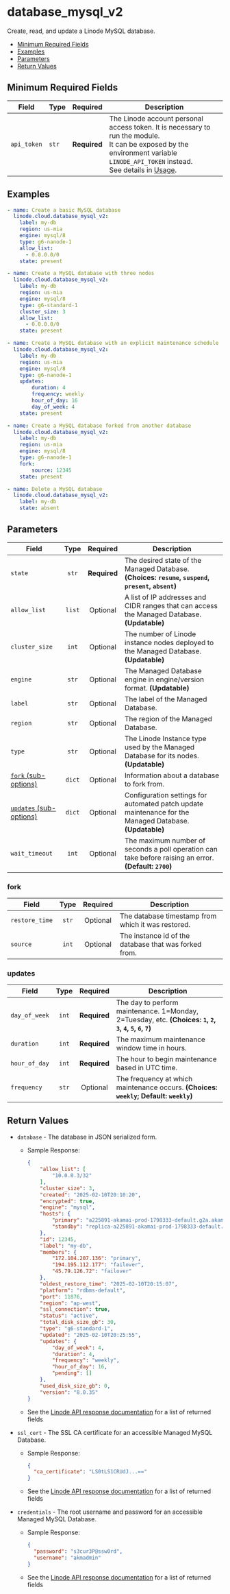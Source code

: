 # database_mysql_v2

Create, read, and update a Linode MySQL database.

- [Minimum Required Fields](#minimum-required-fields)
- [Examples](#examples)
- [Parameters](#parameters)
- [Return Values](#return-values)

## Minimum Required Fields
| Field       | Type  | Required     | Description                                                                                                                                                                                                              |
|-------------|-------|--------------|--------------------------------------------------------------------------------------------------------------------------------------------------------------------------------------------------------------------------|
| `api_token` | `str` | **Required** | The Linode account personal access token. It is necessary to run the module. <br/>It can be exposed by the environment variable `LINODE_API_TOKEN` instead. <br/>See details in [Usage](https://github.com/linode/ansible_linode?tab=readme-ov-file#usage). |

## Examples

```yaml
- name: Create a basic MySQL database
  linode.cloud.database_mysql_v2:
    label: my-db
    region: us-mia
    engine: mysql/8
    type: g6-nanode-1
    allow_list:
      - 0.0.0.0/0
    state: present
```

```yaml
- name: Create a MySQL database with three nodes
  linode.cloud.database_mysql_v2:
    label: my-db
    region: us-mia
    engine: mysql/8
    type: g6-standard-1
    cluster_size: 3
    allow_list:
      - 0.0.0.0/0
    state: present
```

```yaml
- name: Create a MySQL database with an explicit maintenance schedule
  linode.cloud.database_mysql_v2:
    label: my-db
    region: us-mia
    engine: mysql/8
    type: g6-nanode-1
    updates:
        duration: 4
        frequency: weekly
        hour_of_day: 16
        day_of_week: 4
    state: present
```

```yaml
- name: Create a MySQL database forked from another database
  linode.cloud.database_mysql_v2:
    label: my-db
    region: us-mia
    engine: mysql/8
    type: g6-nanode-1
    fork:
        source: 12345
    state: present
```

```yaml
- name: Delete a MySQL database
  linode.cloud.database_mysql_v2:
    label: my-db
    state: absent
```


## Parameters

| Field     | Type | Required | Description                                                                  |
|-----------|------|----------|------------------------------------------------------------------------------|
| `state` | <center>`str`</center> | <center>**Required**</center> | The desired state of the Managed Database.  **(Choices: `resume`, `suspend`, `present`, `absent`)** |
| `allow_list` | <center>`list`</center> | <center>Optional</center> | A list of IP addresses and CIDR ranges that can access the Managed Database.  **(Updatable)** |
| `cluster_size` | <center>`int`</center> | <center>Optional</center> | The number of Linode instance nodes deployed to the Managed Database.  **(Updatable)** |
| `engine` | <center>`str`</center> | <center>Optional</center> | The Managed Database engine in engine/version format.  **(Updatable)** |
| `label` | <center>`str`</center> | <center>Optional</center> | The label of the Managed Database.   |
| `region` | <center>`str`</center> | <center>Optional</center> | The region of the Managed Database.   |
| `type` | <center>`str`</center> | <center>Optional</center> | The Linode Instance type used by the Managed Database for its nodes.  **(Updatable)** |
| [`fork` (sub-options)](#fork) | <center>`dict`</center> | <center>Optional</center> | Information about a database to fork from.   |
| [`updates` (sub-options)](#updates) | <center>`dict`</center> | <center>Optional</center> | Configuration settings for automated patch update maintenance for the Managed Database.  **(Updatable)** |
| `wait_timeout` | <center>`int`</center> | <center>Optional</center> | The maximum number of seconds a poll operation can take before raising an error.  **(Default: `2700`)** |

### fork

| Field     | Type | Required | Description                                                                  |
|-----------|------|----------|------------------------------------------------------------------------------|
| `restore_time` | <center>`str`</center> | <center>Optional</center> | The database timestamp from which it was restored.   |
| `source` | <center>`int`</center> | <center>Optional</center> | The instance id of the database that was forked from.   |

### updates

| Field     | Type | Required | Description                                                                  |
|-----------|------|----------|------------------------------------------------------------------------------|
| `day_of_week` | <center>`int`</center> | <center>**Required**</center> | The day to perform maintenance. 1=Monday, 2=Tuesday, etc.  **(Choices: `1`, `2`, `3`, `4`, `5`, `6`, `7`)** |
| `duration` | <center>`int`</center> | <center>**Required**</center> | The maximum maintenance window time in hours.   |
| `hour_of_day` | <center>`int`</center> | <center>**Required**</center> | The hour to begin maintenance based in UTC time.   |
| `frequency` | <center>`str`</center> | <center>Optional</center> | The frequency at which maintenance occurs.  **(Choices: `weekly`; Default: `weekly`)** |

## Return Values

- `database` - The database in JSON serialized form.

    - Sample Response:
        ```json
        {
            "allow_list": [
                "10.0.0.3/32"
            ],
            "cluster_size": 3,
            "created": "2025-02-10T20:10:20",
            "encrypted": true,
            "engine": "mysql",
            "hosts": {
                "primary": "a225891-akamai-prod-1798333-default.g2a.akamaidb.net",
                "standby": "replica-a225891-akamai-prod-1798333-default.g2a.akamaidb.net"
            },
            "id": 12345,
            "label": "my-db",
            "members": {
                "172.104.207.136": "primary",
                "194.195.112.177": "failover",
                "45.79.126.72": "failover"
            },
            "oldest_restore_time": "2025-02-10T20:15:07",
            "platform": "rdbms-default",
            "port": 11876,
            "region": "ap-west",
            "ssl_connection": true,
            "status": "active",
            "total_disk_size_gb": 30,
            "type": "g6-standard-1",
            "updated": "2025-02-10T20:25:55",
            "updates": {
                "day_of_week": 4,
                "duration": 4,
                "frequency": "weekly",
                "hour_of_day": 16,
                "pending": []
            },
            "used_disk_size_gb": 0,
            "version": "8.0.35"
        }
        ```
    - See the [Linode API response documentation](https://techdocs.akamai.com/linode-api/reference/get-databases-mysql-instance) for a list of returned fields


- `ssl_cert` - The SSL CA certificate for an accessible Managed MySQL Database.

    - Sample Response:
        ```json
        {
          "ca_certificate": "LS0tLS1CRUdJ...=="
        }
        ```
    - See the [Linode API response documentation](https://techdocs.akamai.com/linode-api/reference/get-databases-mysql-instance-ssl) for a list of returned fields


- `credentials` - The root username and password for an accessible Managed MySQL Database.

    - Sample Response:
        ```json
        {
          "password": "s3cur3P@ssw0rd",
          "username": "akmadmin"
        }
        ```
    - See the [Linode API response documentation](https://techdocs.akamai.com/linode-api/reference/get-databases-mysql-instance-credentials) for a list of returned fields


